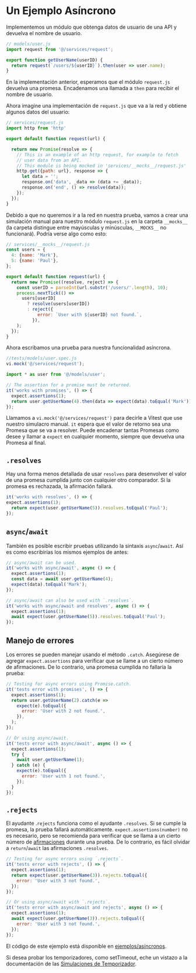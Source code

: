 # Un Ejemplo Asíncrono

Implementemos un módulo que obtenga datos de usuario de una API y devuelva el nombre de usuario.

```js
// models/user.js
import request from '@/services/request';

export function getUserName(userID) {
  return request(`/users/${userID}`).then(user => user.name);
}
```

En la implementación anterior, esperamos que el módulo `request.js` devuelva una promesa. Encadenamos una llamada a `then` para recibir el nombre de usuario.

Ahora imagine una implementación de `request.js` que va a la red y obtiene algunos datos del usuario:

```js
// services/request.js
import http from 'http'

export default function request(url) {

  return new Promise(resolve => {
    // This is an example of an http request, for example to fetch
    // user data from an API.
    // This module is being mocked in 'services/__mocks__/request.js'
    http.get({path: url}, response => {
      let data = '';
      response.on('data', _data => (data += _data));
      response.on('end', () => resolve(data));
    });
  });
}
```

Debido a que no queremos ir a la red en nuestra prueba, vamos a crear una simulación manual para nuestro módulo `request.js` en la carpeta `__mocks__` (la carpeta distingue entre mayúsculas y minúsculas, `__MOCKS__` no funcionará). Podría verse algo como esto:


```js
// services/__mocks__/request.js
const users = {
  4: {name: 'Mark'},
  5: {name: 'Paul'},
};

export default function request(url) {
  return new Promise((resolve, reject) => {
    const userID = parseInt(url.substr('/users/'.length), 10);
    process.nextTick(() =>
      users[userID]
        ? resolve(users[userID])
        : reject({
            error: `User with ${userID} not found.`,
          }),
    );
  });
}
```

Ahora escribamos una prueba para nuestra funcionalidad asíncrona.

```js
//tests/models/user.spec.js
vi.mock('@/services/request');

import * as user from '@/models/user';

// The assertion for a promise must be returned.
it('works with promises', () => {
  expect.assertions(1);
  return user.getUserName(4).then(data => expect(data).toEqual('Mark'));  
});
```

Llamamos a `vi.mock('@/services/request')` para decirle a Vitest que use nuestro simulacro manual. `it` espera que el valor de retorno sea una Promesa que se va a resolver. Puede encadenar tantas Promesas como desee y llamar a `expect` en cualquier momento, siempre que devuelva una Promesa al final.

## `.resolves`

Hay una forma menos detallada de usar `resolves` para desenvolver el valor de una promesa cumplida junto con cualquier otro comparador. Si la promesa es rechazada, la afirmación fallará.

```js
it('works with resolves', () => {  
expect.assertions(1);
  return expect(user.getUserName(5)).resolves.toEqual('Paul');
});
```

## `async`/`await`
También es posible escribir pruebas utilizando la sintaxis `async`/`await`. Así es como escribirías los mismos ejemplos de antes:

```js
// async/await can be used.
it('works with async/await', async () => {
  expect.assertions(1);
  const data = await user.getUserName(4);
  expect(data).toEqual('Mark');
});

// async/await can also be used with `.resolves`.
it('works with async/await and resolves', async () => {
  expect.assertions(1);
  await expect(user.getUserName(5)).resolves.toEqual('Paul');
});
```

## Manejo de errores

Los errores se pueden manejar usando el método `.catch`. Asegúrese de agregar `expect.assertions` para verificar que se llame a un cierto número de afirmaciones. De lo contrario, una promesa cumplida no fallaría la prueba:

```js
// Testing for async errors using Promise.catch.
it('tests error with promises', () => {
  expect.assertions(1);
  return user.getUserName(2).catch(e =>
    expect(e).toEqual({
      error: 'User with 2 not found.',
    }),
  );
});

// Or using async/await.
it('tests error with async/await', async () => {
  expect.assertions(1);
  try {
    await user.getUserName(1);
  } catch (e) {
    expect(e).toEqual({
      error: 'User with 1 not found.',
    });
  }
});
```

## `.rejects`

El ayudante .`rejects` funciona como el ayudante `.resolves`. Si se cumple la promesa, la prueba fallará automáticamente. `expect.assertions(number)` no es necesario, pero se recomienda para verificar que se llama a un cierto número de [afirmaciones](https://vitest.dev/api/#expect-assertions) durante una prueba. De lo contrario, es fácil olvidar a `return`/`await` las afirmaciones `.resolves`.

```js
// Testing for async errors using `.rejects`.
it('tests error with rejects', () => {
  expect.assertions(1);
  return expect(user.getUserName(3)).rejects.toEqual({
    error: 'User with 3 not found.',
  });
});

// Or using async/await with `.rejects`.
it('tests error with async/await and rejects', async () => {
  expect.assertions(1);
  await expect(user.getUserName(3)).rejects.toEqual({
    error: 'User with 3 not found.',
  });
});
```

El código de este ejemplo está disponible en [ejemplos/asíncronos](https://github.com/facebook/jest/tree/main/examples/async).

Si desea probar los temporizadores, como setTimeout, eche un vistazo a la documentación de las [Simulaciones de Temporizador](../vitest/simulaciones-de-temporizador.html).
